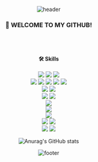 <div align="center">

![header](https://capsule-render.vercel.app/api?type=waving&color=0:ffe4e1,100:e6e6fa&height=300&section=header&text=🐹%20hyodin's%20github%20💜&fontColor=b4a7d6&fontSize=70&animation=twinkling)

<h3>👋 WELCOME TO MY GITHUB!</h3>
</br>
</br>
<h4> 🛠️ Skills </h4>
<img src="https://img.shields.io/badge/Python-3776AB?style=flat&logo=Python&logoColor=white"/>
<img src="https://img.shields.io/badge/C++-00599C?style=flat&logo=C%2B%2B&logoColor=white"/>
<img src="https://img.shields.io/badge/java-007396?style=flat&logo=java&logoColor=white"/>
</br>
<img src="https://img.shields.io/badge/JavaScript-F7DF1E?style=flat&logo=javascript&logoColor=black"/>
<img src="https://img.shields.io/badge/jQuery-0769AD?style=flat&logo=jQuery&logoColor=white"/>
<img src="https://img.shields.io/badge/Typescript-3178C6?style=flat&logo=Typescript&logoColor=white"/>
<img src="https://img.shields.io/badge/HTML5-E34F26?style=flat&logo=html5&logoColor=white"/>
<img src="https://img.shields.io/badge/CSS3-1572B6?style=flat&logo=css3&logoColor=white"/>
</br>
<img src="https://img.shields.io/badge/Node.js-339933?style=flat&logo=Node.js&logoColor=white"/>
<img src="https://img.shields.io/badge/React-61DAFB?style=flat&logo=React&logoColor=black"/>
</br>
<img src="https://img.shields.io/badge/MySQL-4479A1?style=flat&logo=MySQL&logoColor=white"/>
<img src="https://img.shields.io/badge/Firebase-FFCA28?style=flat&logo=firebase&logoColor=black"/>
</br>
<img src="https://img.shields.io/badge/Google Colab-F9AB00?style=flat&logo=Google Colab&logoColor=white"/>
</br>
<img src="https://img.shields.io/badge/Google Cloud-4285F4?style=flat&logo=Google Cloud&logoColor=white"/>
</br>
<img src="https://img.shields.io/badge/apache tomcat-F8DC75?style=for-the-badge&logo=apachetomcat&logoColor=white">
</br>
<img src="https://img.shields.io/badge/Visual Studio Code-007ACC?style=flat&logo=Visual Studio Code&logoColor=white"/>
<img src="https://img.shields.io/badge/PyCharm-000000?style=flat&logo=PyCharm&logoColor=white"/>
</br>
<img src="https://img.shields.io/badge/GitHub-181717?style=flat&logo=GitHub&logoColor=white"/>
<img src="https://img.shields.io/badge/git-F05032?style=flat&logo=git&logoColor=white">




![Anurag's GitHub stats](https://github-readme-stats.vercel.app/api?username=hyojjin-jeong&theme=buefy&show_icons=true)

![footer](https://capsule-render.vercel.app/api?type=waving&color=0:ffe4e1,100:e6e6fa&height=150&section=footer)
</div>
